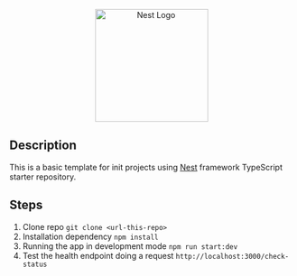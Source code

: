 <p align="center">
  <a href="http://nestjs.com/" target="blank"><img src="https://nestjs.com/img/logo-small.svg" width="200" alt="Nest Logo" /></a>
</p>

[circleci-image]: https://img.shields.io/circleci/build/github/nestjs/nest/master?token=abc123def456
[circleci-url]: https://circleci.com/gh/nestjs/nest

## Description

This is a basic template for init projects using [Nest](https://github.com/nestjs/nest) framework TypeScript starter repository.

## Steps

1. Clone repo `git clone <url-this-repo>`
2. Installation dependency `npm install `
3. Running the app in development mode `npm run start:dev`
4. Test the health endpoint doing a request `http://localhost:3000/check-status`
